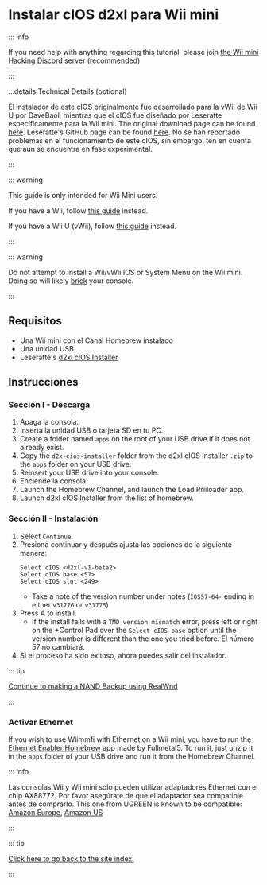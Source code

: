 # Instalar cIOS d2xl para Wii mini

::: info

If you need help with anything regarding this tutorial, please join [the Wii mini Hacking Discord server](https://discord.gg/6ryxnkS) (recommended)

:::

:::details Technical Details (optional)

El instalador de este cIOS originalmente fue desarrollado para la vWii de Wii U por DaveBaol, mientras que el cIOS fue diseñado por Leseratte específicamente para la Wii mini. The original download page can be found [here](https://wii.leseratte10.de/d2xl-cIOS/). Leseratte's GitHub page can be found [here](https://github.com/Leseratte10/d2xl-cios). No se han reportado problemas en el funcionamiento de este cIOS, sin embargo, ten en cuenta que aún se encuentra en fase experimental.

:::

::: warning

This guide is only intended for Wii Mini users.

If you have a Wii, follow [this guide](cios) instead.

If you have a Wii U (vWii), follow [this guide](cios-vwii) instead.

:::

::: warning

Do not attempt to install a Wii/vWii IOS or System Menu on the Wii mini. Doing so will likely [brick](bricks#ios-brick) your console.

:::

## Requisitos

- Una Wii mini con el Canal Homebrew instalado
- Una unidad USB
- Leseratte's [d2xl cIOS Installer](/assets/files/d2xl_wii_mini_cIOS_installer_v1_beta2.zip)

## Instrucciones

### Sección I - Descarga

1. Apaga la consola.
2. Inserta la unidad USB o tarjeta SD en tu PC.
3. Create a folder named `apps` on the root of your USB drive if it does not already exist.
4. Copy the `d2x-cios-installer` folder from the d2xl cIOS Installer `.zip` to the `apps` folder on your USB drive.
5. Reinsert your USB drive into your console.
6. Enciende la consola.
7. Launch the Homebrew Channel, and launch the Load Priiloader app.
8. Launch d2xl cIOS Installer from the list of homebrew.

### Sección II - Instalación

1. Select `Continue`.
2. Presiona continuar y después ajusta las opciones de la siguiente manera:
   ```
   Select cIOS <d2xl-v1-beta2>
   Select cIOS base <57>
   Select cIOS slot <249>
   ```
   - Take a note of the version number under notes (`IOS57-64-` ending in either `v31776` or `v31775`)
3. Press A to install.
   - If the install fails with a `TMD version mismatch` error, press left or right on the +Control Pad over the `Select cIOS base` option until the version number is different than the one you tried before. El número 57 no cambiará.
4. Si el proceso ha sido exitoso, ahora puedes salir del instalador.

::: tip

[Continue to making a NAND Backup using RealWnd](wnd-mini)

:::

### Activar Ethernet

If you wish to use Wiimmfi with Ethernet on a Wii mini, you have to run the [Ethernet Enabler Homebrew](/assets/files/Wii_Mini_Ethernet_Enable.zip) app made by Fullmetal5. To run it, just unzip it in the `apps` folder of your USB drive and run it from the Homebrew Channel.

::: info

Las consolas Wii y Wii mini solo pueden utilizar adaptadores Ethernet con el chip AX88772. Por favor asegúrate de que el adaptador sea compatible antes de comprarlo. This one from UGREEN is known to be compatible: [Amazon Europe](https://www.amazon.de/dp/B00MYT481C), [Amazon US](https://a.co/d/3OcSJDS)

:::

::: tip

[Click here to go back to the site index.](site-navigation)

:::
